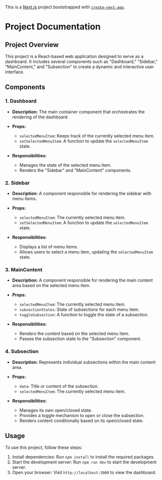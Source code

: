 This is a [Next.js](https://nextjs.org/) project bootstrapped with [`create-next-app`](https://github.com/vercel/next.js/tree/canary/packages/create-next-app).

# Project Documentation

## Project Overview

This project is a React-based web application designed to serve as a dashboard. It includes several components such as "Dashboard," "Sidebar," "MainContent," and "Subsection" to create a dynamic and interactive user interface.

## Components

### 1. Dashboard

- **Description:** The main container component that orchestrates the rendering of the dashboard.
  
- **Props:**
  - `selectedMenuItem`: Keeps track of the currently selected menu item.
  - `setSelectedMenuItem`: A function to update the `selectedMenuItem` state.
  
- **Responsibilities:**
  - Manages the state of the selected menu item.
  - Renders the "Sidebar" and "MainContent" components.

### 2. Sidebar

- **Description:** A component responsible for rendering the sidebar with menu items.

- **Props:**
  - `selectedMenuItem`: The currently selected menu item.
  - `setSelectedMenuItem`: A function to update the `selectedMenuItem` state.

- **Responsibilities:**
  - Displays a list of menu items.
  - Allows users to select a menu item, updating the `selectedMenuItem` state.

### 3. MainContent

- **Description:** A component responsible for rendering the main content area based on the selected menu item.

- **Props:**
  - `selectedMenuItem`: The currently selected menu item.
  - `subsectionStates`: State of subsections for each menu item.
  - `toggleSubsection`: A function to toggle the state of a subsection.

- **Responsibilities:**
  - Renders the content based on the selected menu item.
  - Passes the subsection state to the "Subsection" component.

### 4. Subsection

- **Description:** Represents individual subsections within the main content area.

- **Props:**
  - `data`: Title or content of the subsection.
  - `selectedMenuItem`: The currently selected menu item.

- **Responsibilities:**
  - Manages its own open/closed state.
  - Provides a toggle mechanism to open or close the subsection.
  - Renders content conditionally based on its open/closed state.

## Usage

To use this project, follow these steps:

1. Install dependencies: Run `npm install` to install the required packages.
2. Start the development server: Run `npm run dev` to start the development server.
3. Open your browser: Visit `http://localhost:3000` to view the dashboard.
